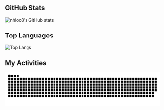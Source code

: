 
## GitHub Stats

![nhloc8's GitHub stats](https://github-readme-stats.vercel.app/api?username=locnh8&show_icons=true&theme=radical)

## Top Languages

![Top Langs](https://github-readme-stats.vercel.app/api/top-langs/?username=locnh8&layout=compact&theme=radical)

## My Activities

<picture>
  <source media="(prefers-color-scheme: dark)" srcset="https://raw.githubusercontent.com/locnh8/locnh8/output/github-contribution-grid-snake-dark.svg">
  <source media="(prefers-color-scheme: light)" srcset="https://raw.githubusercontent.com/locnh8/locnh8/output/github-contribution-grid-snake.svg">
  <img alt="github contribution grid snake animation" src="https://raw.githubusercontent.com/locnh8/locnh8/output/github-contribution-grid-snake.svg">
</picture>


